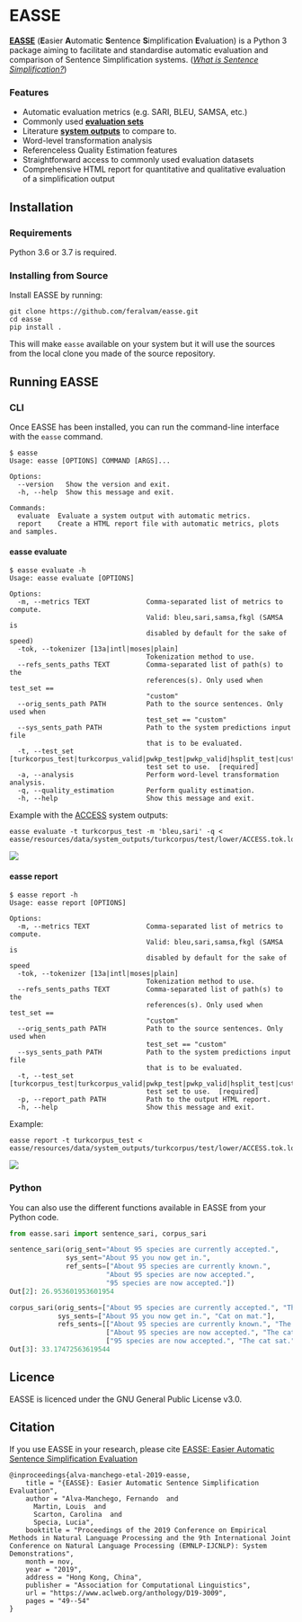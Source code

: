 # EASSE
[**EASSE**](https://www.aclweb.org/anthology/D19-3009/) (**E**asier **A**utomatic **S**entence **S**implification **E**valuation) is a Python 3 package aiming to facilitate and standardise automatic evaluation and comparison of Sentence Simplification systems. ([*What is Sentence Simplification?*](https://www.mitpressjournals.org/doi/full/10.1162/coli_a_00370))

### Features

- Automatic evaluation metrics (e.g. SARI, BLEU, SAMSA, etc.)
- Commonly used [**evaluation sets**](https://github.com/feralvam/easse/tree/master/easse/resources/data/test_sets)
- Literature [**system outputs**](https://github.com/feralvam/easse/tree/master/easse/resources/data/system_outputs) to compare to.
- Word-level transformation analysis
- Referenceless Quality Estimation features
- Straightforward access to commonly used evaluation datasets
- Comprehensive HTML report for quantitative and qualitative evaluation of a simplification output

## Installation
### Requirements

Python 3.6 or 3.7 is required.

### Installing from Source

Install EASSE by running:

```
git clone https://github.com/feralvam/easse.git
cd easse
pip install .
```

This will make `easse` available on your system but it will use the sources from the local clone
you made of the source repository.

## Running EASSE

### CLI
Once EASSE has been installed, you can run the command-line interface with the `easse` command.

```
$ easse
Usage: easse [OPTIONS] COMMAND [ARGS]...

Options:
  --version   Show the version and exit.
  -h, --help  Show this message and exit.

Commands:
  evaluate  Evaluate a system output with automatic metrics.
  report    Create a HTML report file with automatic metrics, plots and samples.
```

#### easse evaluate
```
$ easse evaluate -h
Usage: easse evaluate [OPTIONS]

Options:
  -m, --metrics TEXT              Comma-separated list of metrics to compute.
                                  Valid: bleu,sari,samsa,fkgl (SAMSA is
                                  disabled by default for the sake of speed)
  -tok, --tokenizer [13a|intl|moses|plain]
                                  Tokenization method to use.
  --refs_sents_paths TEXT         Comma-separated list of path(s) to the
                                  references(s). Only used when test_set ==
                                  "custom"
  --orig_sents_path PATH          Path to the source sentences. Only used when
                                  test_set == "custom"
  --sys_sents_path PATH           Path to the system predictions input file
                                  that is to be evaluated.
  -t, --test_set [turkcorpus_test|turkcorpus_valid|pwkp_test|pwkp_valid|hsplit_test|custom]
                                  test set to use.  [required]
  -a, --analysis                  Perform word-level transformation analysis.
  -q, --quality_estimation        Perform quality estimation.
  -h, --help                      Show this message and exit.
```
Example with the [ACCESS](https://github.com/facebookresearch/access) system outputs:
```
easse evaluate -t turkcorpus_test -m 'bleu,sari' -q < easse/resources/data/system_outputs/turkcorpus/test/lower/ACCESS.tok.low
```

<img src="https://github.com/feralvam/easse/blob/master/demo/evaluate.gif">

#### easse report
```
$ easse report -h
Usage: easse report [OPTIONS]

Options:
  -m, --metrics TEXT              Comma-separated list of metrics to compute.
                                  Valid: bleu,sari,samsa,fkgl (SAMSA is
                                  disabled by default for the sake of speed
  -tok, --tokenizer [13a|intl|moses|plain]
                                  Tokenization method to use.
  --refs_sents_paths TEXT         Comma-separated list of path(s) to the
                                  references(s). Only used when test_set ==
                                  "custom"
  --orig_sents_path PATH          Path to the source sentences. Only used when
                                  test_set == "custom"
  --sys_sents_path PATH           Path to the system predictions input file
                                  that is to be evaluated.
  -t, --test_set [turkcorpus_test|turkcorpus_valid|pwkp_test|pwkp_valid|hsplit_test|custom]
                                  test set to use.  [required]
  -p, --report_path PATH          Path to the output HTML report.
  -h, --help                      Show this message and exit.
```
Example:
```
easse report -t turkcorpus_test < easse/resources/data/system_outputs/turkcorpus/test/lower/ACCESS.tok.low
```
<img src="https://github.com/feralvam/easse/blob/master/demo/report.gif">

### Python

You can also use the different functions available in EASSE from your Python code.

```python
from easse.sari import sentence_sari, corpus_sari

sentence_sari(orig_sent="About 95 species are currently accepted.",  
              sys_sent="About 95 you now get in.", 
              ref_sents=["About 95 species are currently known.", 
                        "About 95 species are now accepted.",  
                        "95 species are now accepted."])
Out[2]: 26.953601953601954

corpus_sari(orig_sents=["About 95 species are currently accepted.", "The cat perched on the mat."],  
            sys_sents=["About 95 you now get in.", "Cat on mat."], 
            refs_sents=[["About 95 species are currently known.", "The cat sat on the mat."],
                        ["About 95 species are now accepted.", "The cat is on the mat."],  
                        ["95 species are now accepted.", "The cat sat."]])
Out[3]: 33.17472563619544
```

## Licence
EASSE is licenced under the GNU General Public License v3.0.

## Citation

If you use EASSE in your research, please cite [EASSE: Easier Automatic Sentence Simplification Evaluation](https://www.aclweb.org/anthology/D19-3009/)

```
@inproceedings{alva-manchego-etal-2019-easse,
    title = "{EASSE}: Easier Automatic Sentence Simplification Evaluation",
    author = "Alva-Manchego, Fernando  and
      Martin, Louis  and
      Scarton, Carolina  and
      Specia, Lucia",
    booktitle = "Proceedings of the 2019 Conference on Empirical Methods in Natural Language Processing and the 9th International Joint Conference on Natural Language Processing (EMNLP-IJCNLP): System Demonstrations",
    month = nov,
    year = "2019",
    address = "Hong Kong, China",
    publisher = "Association for Computational Linguistics",
    url = "https://www.aclweb.org/anthology/D19-3009",
    pages = "49--54"
}
```
